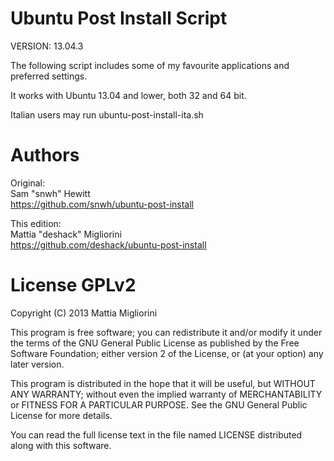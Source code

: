 Ubuntu Post Install Script
==========================

VERSION: 13.04.3

The following script includes some of my favourite applications and preferred settings. 

It works with Ubuntu 13.04 and lower, both 32 and 64 bit.

Italian users may run ubuntu-post-install-ita.sh

Authors
=======

Original:<BR>
Sam "snwh" Hewitt<BR>
https://github.com/snwh/ubuntu-post-install

This edition:<BR>
Mattia "deshack" Migliorini<BR>
https://github.com/deshack/ubuntu-post-install

License GPLv2
=============

Copyright (C) 2013 Mattia Migliorini

This program is free software; you can redistribute it and/or
modify it under the terms of the GNU General Public License
as published by the Free Software Foundation; either version 2
of the License, or (at your option) any later version.

This program is distributed in the hope that it will be useful,
but WITHOUT ANY WARRANTY; without even the implied warranty of
MERCHANTABILITY or FITNESS FOR A PARTICULAR PURPOSE.  See the
GNU General Public License for more details.

You can read the full license text in the file named LICENSE
distributed along with this software.
